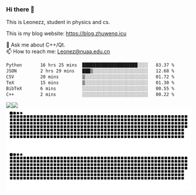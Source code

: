 ### Hi there 👋

<!--
**Leonezz/Leonezz** is a ✨ _special_ ✨ repository because its `README.md` (this file) appears on your GitHub profile.

Here are some ideas to get you started:

-->

This is Leonezz, student in physics and cs.

This is my blog website: https://blog.zhuwenq.icu

💬 Ask me about C++/Qt. \
📫 How to reach me: Leonez@nuaa.edu.cn

<!--START_SECTION:waka-->

```text
Python       16 hrs 25 mins  █████████████████████░░░░   83.37 %
JSON         2 hrs 29 mins   ███▒░░░░░░░░░░░░░░░░░░░░░   12.68 %
CSV          20 mins         ▒░░░░░░░░░░░░░░░░░░░░░░░░   01.72 %
TeX          15 mins         ▒░░░░░░░░░░░░░░░░░░░░░░░░   01.30 %
BibTeX       6 mins          ░░░░░░░░░░░░░░░░░░░░░░░░░   00.55 %
C++          2 mins          ░░░░░░░░░░░░░░░░░░░░░░░░░   00.22 %
```

<!--END_SECTION:waka-->

<img align="left" src="https://github-readme-stats.vercel.app/api?username=Leonezz&count_private=true&show_icons=true&include_all_commits=true&theme=vue"/>
<img align="left" src="https://github-readme-stats.vercel.app/api/top-langs/?username=Leonezz&hide=TeX&layout=compact&theme=vue"/>

![GitHub Snake Light](https://raw.githubusercontent.com/Leonezz/Leonezz/output/github-contribution-grid-snake-light.svg#gh-light-mode-only)![GitHub Snake dark](https://raw.githubusercontent.com/Leonezz/Leonezz/output/github-contribution-grid-snake-dark.svg#gh-dark-mode-only)
